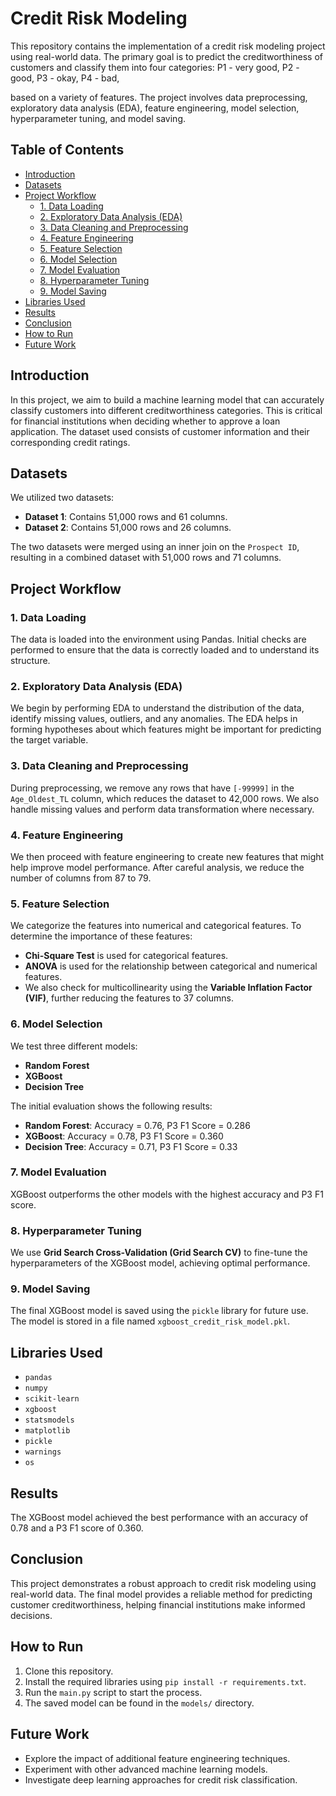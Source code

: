 # Credit Risk Modeling

This repository contains the implementation of a credit risk modeling project using real-world data. The primary goal is to predict the creditworthiness of customers and classify them into four categories: 
P1 - very good, 
P2 - good, 
P3 - okay, 
P4 - bad, 

based on a variety of features. The project involves data preprocessing, exploratory data analysis (EDA), feature engineering, model selection, hyperparameter tuning, and model saving.

## Table of Contents
- [Introduction](#introduction)
- [Datasets](#datasets)
- [Project Workflow](#project-workflow)
  - [1. Data Loading](#1-data-loading)
  - [2. Exploratory Data Analysis (EDA)](#2-exploratory-data-analysis-eda)
  - [3. Data Cleaning and Preprocessing](#3-data-cleaning-and-preprocessing)
  - [4. Feature Engineering](#4-feature-engineering)
  - [5. Feature Selection](#5-feature-selection)
  - [6. Model Selection](#6-model-selection)
  - [7. Model Evaluation](#7-model-evaluation)
  - [8. Hyperparameter Tuning](#8-hyperparameter-tuning)
  - [9. Model Saving](#9-model-saving)
- [Libraries Used](#libraries-used)
- [Results](#results)
- [Conclusion](#conclusion)
- [How to Run](#how-to-run)
- [Future Work](#future-work)

## Introduction
In this project, we aim to build a machine learning model that can accurately classify customers into different creditworthiness categories. This is critical for financial institutions when deciding whether to approve a loan application. The dataset used consists of customer information and their corresponding credit ratings.

## Datasets
We utilized two datasets:
- **Dataset 1**: Contains 51,000 rows and 61 columns.
- **Dataset 2**: Contains 51,000 rows and 26 columns.

The two datasets were merged using an inner join on the `Prospect ID`, resulting in a combined dataset with 51,000 rows and 71 columns.

## Project Workflow

### 1. Data Loading
The data is loaded into the environment using Pandas. Initial checks are performed to ensure that the data is correctly loaded and to understand its structure.

### 2. Exploratory Data Analysis (EDA)
We begin by performing EDA to understand the distribution of the data, identify missing values, outliers, and any anomalies. The EDA helps in forming hypotheses about which features might be important for predicting the target variable.

### 3. Data Cleaning and Preprocessing
During preprocessing, we remove any rows that have `[-99999]` in the `Age_Oldest_TL` column, which reduces the dataset to 42,000 rows. We also handle missing values and perform data transformation where necessary.

### 4. Feature Engineering
We then proceed with feature engineering to create new features that might help improve model performance. After careful analysis, we reduce the number of columns from 87 to 79.

### 5. Feature Selection
We categorize the features into numerical and categorical features. To determine the importance of these features:
- **Chi-Square Test** is used for categorical features.
- **ANOVA** is used for the relationship between categorical and numerical features.
- We also check for multicollinearity using the **Variable Inflation Factor (VIF)**, further reducing the features to 37 columns.

### 6. Model Selection
We test three different models:
- **Random Forest**
- **XGBoost**
- **Decision Tree**

The initial evaluation shows the following results:
- **Random Forest**: Accuracy = 0.76, P3 F1 Score = 0.286
- **XGBoost**: Accuracy = 0.78, P3 F1 Score = 0.360
- **Decision Tree**: Accuracy = 0.71, P3 F1 Score = 0.33

### 7. Model Evaluation
XGBoost outperforms the other models with the highest accuracy and P3 F1 score. 

### 8. Hyperparameter Tuning
We use **Grid Search Cross-Validation (Grid Search CV)** to fine-tune the hyperparameters of the XGBoost model, achieving optimal performance.

### 9. Model Saving
The final XGBoost model is saved using the `pickle` library for future use. The model is stored in a file named `xgboost_credit_risk_model.pkl`.

## Libraries Used
- `pandas`
- `numpy`
- `scikit-learn`
- `xgboost`
- `statsmodels`
- `matplotlib`
- `pickle`
- `warnings`
- `os`

## Results
The XGBoost model achieved the best performance with an accuracy of 0.78 and a P3 F1 score of 0.360.

## Conclusion
This project demonstrates a robust approach to credit risk modeling using real-world data. The final model provides a reliable method for predicting customer creditworthiness, helping financial institutions make informed decisions.

## How to Run
1. Clone this repository.
2. Install the required libraries using `pip install -r requirements.txt`.
3. Run the `main.py` script to start the process.
4. The saved model can be found in the `models/` directory.

## Future Work
- Explore the impact of additional feature engineering techniques.
- Experiment with other advanced machine learning models.
- Investigate deep learning approaches for credit risk classification.
